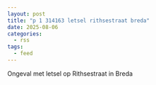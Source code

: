 ```yaml
---
layout: post
title: "p 1 314163 letsel rithsestraat breda"
date: 2025-08-06
categories: 
  - rss
tags: 
  - feed
---
```


Ongeval met letsel op Rithsestraat in Breda

